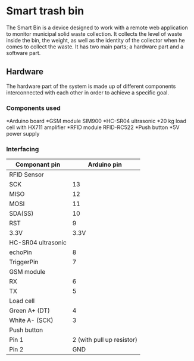 # Smart trash bin

The Smart Bin is a device designed to work with a remote web application to monitor municipal solid waste collection. It collects the level of waste inside the bin, the weight, as well as the identity of the collector when he comes to collect the waste. It has two main parts; a hardware part and a software part.

## Hardware

The hardware part of the system is made up of different components interconnected with each other in order to achieve a specific goal.

### Components used

*Arduino board
*GSM module SIM900
*HC-SR04 ultrasonic
*20 kg load cell with HX711 amplifier
*RFID module RFID-RC522
*Push button
*5V power supply

### Interfacing 

| **Componant pin** 		| **Arduino pin** 		|
|-------------------------------|-------------------------------|
| RFID Sensor       		|  		               	|
| SCK               		| 13		               	|
| MISO              		| 12  		             	|
| MOSI              		| 11  		             	|
| SDA(SS)           		| 10     	          	|
| RST               		| 9      	          	|
| 3.3V				| 3.3V				|
| HC-SR04 ultrasonic		|         	        	|
| echoPin           		| 8       	         	|
| TriggerPin        		| 7       	         	|
| GSM module   			|				|
| RX				| 6  				|
| TX				| 5				|	
| Load cell         		|   	  	            	|
| Green A+ (DT)			| 4				|
| White A- (SCK)    		| 3        	        	|
| Push button			|				|
| Pin 1				| 2 (with pull up resistor)	|
| Pin 2				| GND				|
